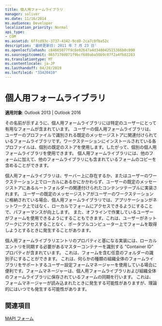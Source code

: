 ```yaml
---
title: 個人用フォームライブラリ
manager: soliver
ms.date: 11/16/2014
ms.audience: Developer
localization_priority: Normal
api_type:
- COM
ms.assetid: 6ffcd93c-3737-4342-9cd0-2ca7c0fba52c
description: '最終更新日: 2011 年 7 月 23 日'
ms.openlocfilehash: c84665077f9c8e02647a4d348042515366b0c090
ms.sourcegitcommit: 8657170d071f9bcf680aba50b9c07f2a4fb82283
ms.translationtype: MT
ms.contentlocale: ja-JP
ms.lasthandoff: 04/28/2019
ms.locfileid: "33420410"
---
```

# <a name="personal-form-libraries"></a>個人用フォームライブラリ

  
  
**適用対象**: Outlook 2013 | Outlook 2016 
  
その名前が示すように、個人用フォームライブラリには特定のユーザーにとって有用なフォームが含まれています。 ユーザーの個人用フォームライブラリは、ユーザーのプロファイルで識別される既定のメッセージストアに関連付けられているフォームライブラリです。ワークステーションにインストールされている各プロファイルは、個別の既定のストアを使用します。したがって、個別の個人用フォームライブラリを使用できます。 個人用フォームライブラリには、他のフォームに加えて、他のフォームライブラリにも含まれているフォームのコピーを含めることができます。
  
個人用フォームライブラリは、サーバー上に存在するか、またはユーザーのワークステーション上でローカルにあるかにかかわらず、ユーザーの既定のメッセージストアにあるルートフォルダーの関連付けられたコンテンツテーブルに実装されます。 ユーザーの既定のメッセージストアがユーザーのワークステーションに格納されている場合、個人用フォームライブラリでは、アプリケーションがネットワーク上ではなく、ローカルでフォームにアクセスできるようにすることで、パフォーマンスが向上します。 また、オフラインで作業しているユーザーがフォームを使用できるようにすることもできます。これは、ユーザーがネットワークにアクセスすることなく、ポータブルコンピューター上でフォームを取得しようとするときに発生することがあります。
  
個人用フォームライブラリエントリのプロパティと基になる実装には、ローカルエントリを同期する必要があるマスターコンテナーを識別する "Container ID" プロパティが含まれています。 これは、フォームを含む任意のフォルダーの識別子にすることができます。 これは、何らかの種類の組織全体のフォームライブラリをサポートするユーザー設定フォームマネージャーを使用している場合に便利です。フォームマネージャーは、個人用フォームライブラリおよび組織全体のフォームライブラリに保存されているフォームの同期を行います。 これは、フォームマネージャーが読み込まれたときに発生する可能性がありますが、理論的にはいつでも発生する可能性があります。
  
## <a name="see-also"></a>関連項目



[MAPI フォーム](mapi-forms.md)

